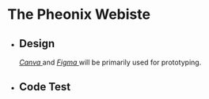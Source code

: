 <h1>The Pheonix Webiste</h1>

<ul> 
   <li> <h2> Design </h2> 
        <p> <a href="https://www.canva.com/design/DAEoNSNVNJU/share/preview?token=7fb22Aw6SDn20ZUmcbckdQ&role=EDITOR&utm_content=DAEoNSNVNJU&utm_campaign=designshare&utm_medium=link&utm_source=sharebutton" target="_blank"> <em>Canva</em> 
        </a> and <a href="https://www.figma.com/file/t3KCexJbYeueaJiAsbyKkk/Untitled?node-id=0%3A1" target="_blank"> <em> Figma </em></a> will be primarily used for prototyping. 
        </p> 
   </li>
    <li> <h2> Code Test</h2> 
        <p> </p> 
   </li>
</ul>
